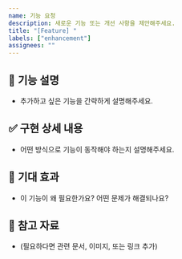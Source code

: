 ```yaml
---
name: 기능 요청
description: 새로운 기능 또는 개선 사항을 제안해주세요.
title: "[Feature] "
labels: ["enhancement"]
assignees: ""
---
```


## 🚀 기능 설명
- 추가하고 싶은 기능을 간략하게 설명해주세요.

## ✅ 구현 상세 내용
- 어떤 방식으로 기능이 동작해야 하는지 설명해주세요.

## 🎯 기대 효과
- 이 기능이 왜 필요한가요? 어떤 문제가 해결되나요?

## 📸 참고 자료
- (필요하다면 관련 문서, 이미지, 또는 링크 추가)
